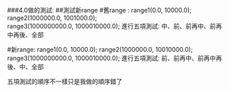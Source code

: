 ###4.0做的測試:
##測試新range
#舊range :
  range1(0.0, 10000.0);	
  range2(1000000.0, 1001000.0);  
  range3(1000000000.0, 1000010000.0);
進行五項測試: 
  中、前、前再中、前再中再後、全部
  
#新range:
  range1(0.0, 10000.0);	
  range2(1000000.0, 10010000.0);
  range3(1000000000.0, 1000010000.0);
進行五項測試: 前、前再中、前再中再後、中、全部

五項測試的順序不一樣只是我做的順序錯了

